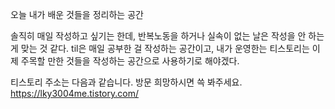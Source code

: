 오늘 내가 배운 것들을 정리하는 공간

솔직히 매일 작성하고 싶기는 한데, 반복노동을 하거나 실속이 없는 날은 작성을 안 하는게 맞는 것 같다.
til은 매일 공부한 걸 작성하는 공간이고, 내가 운영한는 티스토리는 이제 주목할 만한 것들을 작성하는 공간으로 사용하기로 해야겠다.

티스토리 주소는 다음과 같습니다. 방문 희망하시면 쓱 봐주세요.
https://lky3004me.tistory.com/
